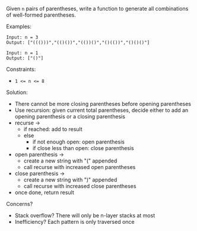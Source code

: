 Given `n` pairs of parentheses, write a function to generate all combinations of well-formed parentheses.

Examples:
```
Input: n = 3
Output: ["((()))","(()())","(())()","()(())","()()()"]

Input: n = 1
Output: ["()"]
```

Constraints:
* `1 <= n <= 8`

Solution:
* There cannot be more closing parentheses before opening parentheses
* Use recursion: given current total parentheses, decide either to add an opening parenthesis or a closing parenthesis
* recurse ->
  * if reached: add to result
  * else
    * if not enough open: open parenthesis
    * if close less than open: close parenthesis
* open parenthesis ->
  * create a new string with "(" appended
  * call recurse with increased open parentheses
* close parenthesis ->
  * create a new string with ")" appended
  * call recurse with increased close parentheses
* once done, return result

Concerns?
* Stack overflow? There will only be n-layer stacks at most
* Inefficiency? Each pattern is only traversed once
